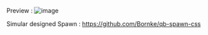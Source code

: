 Preview :
![image](https://github.com/Bornke/qb-multicharacter-css/assets/134039499/e79f5269-6550-41dc-81fb-5eb990dfda13)

Simular designed Spawn :
https://github.com/Bornke/qb-spawn-css
